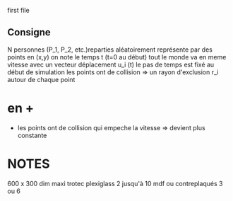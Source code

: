 first file
## Consigne
N personnes (P_1, P_2, etc.)reparties aléatoirement
représente par des points en (x,y)
on note le temps t (t=0 au début)
tout le monde va en meme vitesse avec un vecteur déplacement u_i (t)
le pas de temps est fixé au début de simulation
les points ont de collision => un rayon d'exclusion r_i autour de chaque point

# en +
- les points ont de collision qui empeche la vitesse => devient plus constante


# NOTES
600 x 300 dim maxi trotec
plexiglass 2 jusqu'à 10
mdf ou contreplaqués 3 ou 6